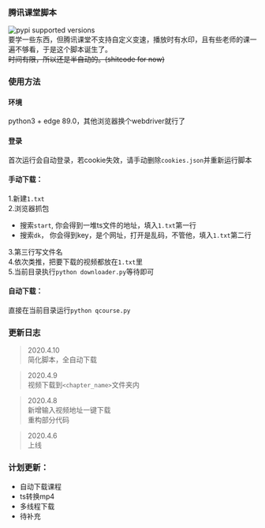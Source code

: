 ### 腾讯课堂脚本
![pypi supported versions](https://img.shields.io/badge/python-3.5%20%7C%203.6%20%7C%203.7%20%7C%203.8-blue)  
要学一些东西，但腾讯课堂不支持自定义变速，播放时有水印，且有些老师的课一遍不够看，于是这个脚本诞生了。  
~~时间有限，所以还是半自动的。(shitcode for now)~~

### 使用方法
#### 环境
python3 + edge 89.0，其他浏览器换个webdriver就行了
#### 登录
首次运行会自动登录，若cookie失效，请手动删除`cookies.json`并重新运行脚本
#### 手动下载：  
1.新建`1.txt`  
2.浏览器抓包  
- 搜索`start`, 你会得到一堆ts文件的地址，填入`1.txt`第一行  
- 搜索`dk`， 你会得到key，是个网址，打开是乱码，不管他，填入`1.txt`第二行

3.第三行写文件名  
4.依次类推，把要下载的视频都放在`1.txt`里  
5.当前目录执行`python downloader.py`等待即可
#### 自动下载：
直接在当前目录运行`python qcourse.py`

### 更新日志
> 2020.4.10  
> 简化脚本，全自动下载

> 2020.4.9  
> 视频下载到`<chapter_name>`文件夹内

> 2020.4.8  
> 新增输入视频地址一键下载  
> 重构部分代码

> 2020.4.6  
> 上线

### 计划更新：
- 自动下载课程
- ts转换mp4
- 多线程下载
- 待补充